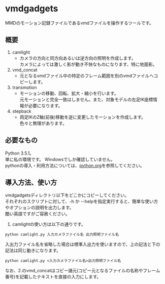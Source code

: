 # vmdgadgets

MMDのモーション記録ファイルであるvmdファイルを操作するツールです。

## 概要
1. camlight
    * カメラの方向と同方向あるいは逆方向の照明を作成します。  
カメラによっては激しく影が動き不快なものになります、特に地面影。
2. vmd_concat
    * 元となるvmdファイル中の特定のフレーム範囲を別のvmdファイルへコピーします。
3. transmotion
    * モーションの移動、回転、拡大・縮小を行います。  
元モーションと完全一致はしません。また、対象モデルの左足IK座標情報が必要になります。
4. stepback
    * 両足IKのZ軸(前後)移動を逆に変更したモーションを作成します。  
色々と無理があります。

## 必要なもの
Python 3.5.1。  
単に私の環境です。 Windowsでしか確認していません。  
pythonの導入・利用方法については、[python.org](https://www.python.org)を参照してください。

## 導入方法、使い方
vmdgadgetsディレクトリ以下をどこかにコピーしてください。  
それぞれのスクリプトに対して、-h か --helpを指定実行すると、簡単な使い方やオプションの説明を出力します。  
酷い英語ですがご容赦ください。  
1. camlightの使い方は以下の通りです。  

`python camlight.py 入力カメラファイル名 出力照明ファイル名`  

入出力ファイル名を省略した場合は標準入出力を使いますので、上の記法と下の記法は同じ動きになります。  

`python camlight.py <入力カメラファイル名>出力照明ファイル名`  

なお、2.のvmd_concatはコピー諸元(コピー元となるファイルの名称やフレーム番号)を記載したテキストを直接の入力にします。
